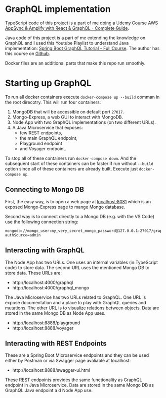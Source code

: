 # GraphQL implementation

TypeScript code of this project is a part of me doing a Udemy Course 
[AWS AppSync & Amplify with React & GraphQL - Complete Guide](https://www.udemy.com/course/aws-appsync-amplify-with-react-graphql-course/).

Java code of this project is a part of me extending the knowledge on GraphQL and I used this Youtube Playlist to understand Java implementation: [Spring Boot GraphQL Tutorial - Full Course](https://www.youtube.com/playlist?list=PLiwhu8iLxKwL1TU0RMM6z7TtkyW-3-5Wi). The author has this course on [Github](https://github.com/philip-jvm/learn-spring-boot-graphql).

Docker files are an additional parts that make this repo run smoothly.

# Starting up GraphQL

To run all docker containers execute `docker-compose up --build` comman in the root direcotry. This will run four containers:
1. MongoDB that will be accessible on default port `27017`.
1. Mongo-Express, a web GUI to interact with MongoDB.
1. Node App with two GraphQL implementations (on two different URLs).
1. A Java Microservice that exposes:
   * few REST endpoints,
   * the main GraphQL endpoint,
   * Playground endpoint
   * and Voyager endpoint.

To stop all of these containers run `docker-compose down`. And the subsequent start of these containers can be faster if run without `--build` option since all of these containers are already built. Execute just `docker-compose up`.

## Connecting to Mongo DB

First, the easy way, is to open a web page at [localhost:8081](http://localhost:8081) which is an exposed Mongo-Express page to mange Mongo database.

Second way is to connect directly to a Mongo DB (e.g. with the VS Code) use the following connection string:
```
mongodb://mongo_user:my_very_secret_mongo_password@127.0.0.1:27017/graph_ql_db?authSource=admin
```

## Interacting with GraphQL

The Node App has two URLs. One uses an internal variables (in TypeScript code) to store data. The second URL uses the mentioned Mongo DB to store data. These URLs are:
 * http://localhost:4000/graphql
 * http://localhost:4000/graphql_mongo

The Java Microservice has two URLs related to GraphQL. One URL is expose documentation and a place to play with GraphQL queries and mutations. The other URL is to visualize relations between objects. Data are stored in the same Mongo DB as Node App uses.
 * http://localhost:8888/playground
 * http://localhost:8888/voyager

## Interacting with REST Endpoints

These are a Spring Boot Microservice endpoints and they can be used either by Postman or via Swagger page avaliable at localhost:
 * http://localhost:8888/swagger-ui.html

These REST endpoints provides the same functionality as GraphQL endpoint in Java Microservice. Data are stored in the same Mongo DB as GraphQL Java endpoint a d Node App use.
